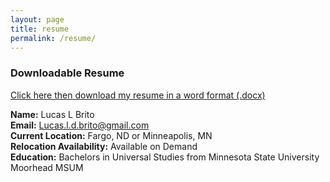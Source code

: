 ```yaml
---
layout: page
title: resume
permalink: /resume/
---
```


### Downloadable Resume
[Click here then download my resume in a word format (.docx)](/Resume.docx)

**Name:** Lucas L Brito <br>
**Email:** Lucas.l.d.brito@gmail.com <br>
**Current Location:** Fargo, ND or Minneapolis, MN <br>
**Relocation Availability:** Available on Demand <br>
**Education:** Bachelors in Universal Studies from Minnesota State University Moorhead MSUM <br>
